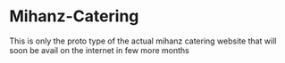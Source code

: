 # Mihanz-Catering
This is only the proto type of the actual mihanz catering  website that will soon be avail on the internet in few more months
